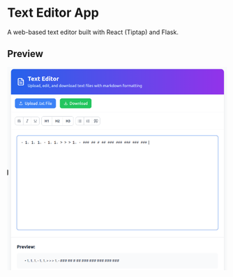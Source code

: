 # Text Editor App  
A web-based text editor built with React (Tiptap) and Flask.

## Preview

![Text Editor App UI](screenshots/Text-editor-app.png)
